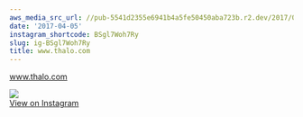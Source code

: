 ```yaml
---
aws_media_src_url: //pub-5541d2355e6941b4a5fe50450aba723b.r2.dev/2017/04/2017-04-05_15-48-27_UTC.jpg
date: '2017-04-05'
instagram_shortcode: BSgl7Woh7Ry
slug: ig-BSgl7Woh7Ry
title: www.thalo.com
---
```


www.thalo.com 

![](//pub-5541d2355e6941b4a5fe50450aba723b.r2.dev/2017/04/2017-04-05_15-48-27_UTC.jpg)   
[View on Instagram](https://www.instagram.com/p/BSgl7Woh7Ry/)